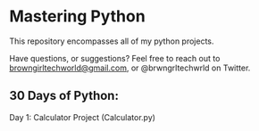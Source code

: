 # Mastering Python

This repository encompasses all of my python projects. 

Have questions, or suggestions? Feel free to reach out to browngirltechworld@gmail.com, or @brwngrltechwrld on Twitter.

## 30 Days of Python:
Day 1: Calculator Project (Calculator.py)

